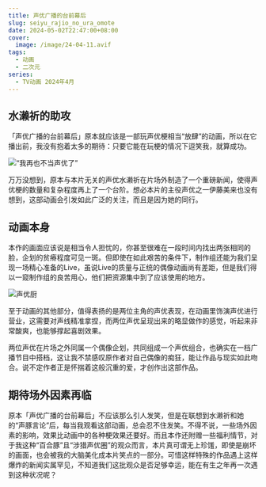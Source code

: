 ```yaml
---
title: 声优广播的台前幕后
slug: seiyu_rajio_no_ura_omote
date: 2024-05-02T22:47:00+08:00
cover:
  image: /image/24-04-11.avif
tags: 
  - 动画
  - 二次元
series: 
  - TV动画 2024年4月
---
```

## 水濑祈的助攻
「声优广播的台前幕后」原本就应该是一部玩声优梗相当“放肆”的动画，所以在它播出前，我没有抱着太多的期待：只要它能在玩梗的情况下逗笑我，就算成功。

![“我再也不当声优了”](/image/24-04-12.avif "“我再也不当声优了”")

万万没想到，原本与本片无关的声优水濑祈在片场外制造了一个重磅新闻，使得声优梗的数量和复杂程度再上了一个台阶。想必本片的主役声优之一伊藤美来也没有想到，这部动画会引发如此广泛的关注，而且是因为她的同行。

## 动画本身
本作的画面应该说是相当令人担忧的，你甚至很难在一段时间内找出两张相同的脸，企划的贫瘠程度可见一斑。但即使在如此艰苦的条件下，制作组还能为我们呈现一场精心准备的Live，虽说Live的质量与正统的偶像动画尚有差距，但是我们得以一窥制作组的良苦用心，他们把资源集中到了应该使用的地方。

![声优厨](/image/24-04-13.avif "声优厨")

至于动画的其他部分，值得表扬的是两位主角的声优表现，在动画里饰演声优进行营业，这需要对声线精准拿捏，而两位声优呈现出来的略显做作的感觉，听起来非常酸爽，也能够撑起喜剧效果。

两位声优在片场之外同属一个偶像企划，共同组成一个声优组合，也确实在一档广播节目中搭档，这让我不禁感叹原作者对自己偶像的痴狂，能让作品与现实如此吻合。说不定作者正是怀揣着这般沉重的爱，才创作出这部作品。

## 期待场外因素再临
原本「声优广播的台前幕后」不应该那么引人发笑，但是在联想到水濑祈和她的“声豚言论”后，每当我观看这部动画，总会忍不住发笑。不得不说，一些场外因素的影响，效果比动画中的各种梗效果还要好。而且本作还附赠一些福利情节，对于我这种“百合豚”且“涉猎声优圈”的观众而言，本片真可谓无上珍馐，即使是崩坏的画面，也会被我的大脑美化成本片笑点的一部分。可惜这样特殊的作品遇上这样爆炸的新闻实属罕见，不知道我们这批观众是否足够幸运，能在有生之年再一次遇到这种状况呢？